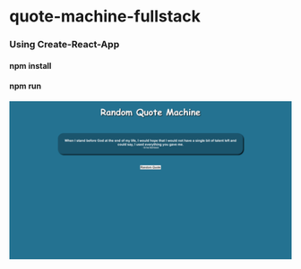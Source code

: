 # quote-machine-fullstack

### Using Create-React-App

#### npm install  
#### npm run


![Screenshot](quotemachine.png)